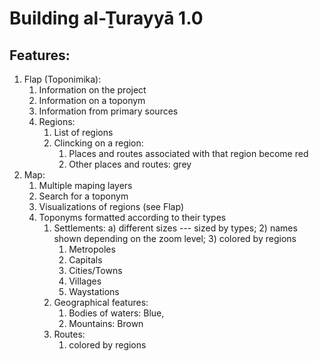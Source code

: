 # Building al-Ṯurayyā 1.0

## Features:

1. Flap (Toponimika):
	1. Information on the project
	2. Information on a toponym
	3. Information from primary sources
	4. Regions:
		1. List of regions
		2. Clincking on a region:
			1. Places and routes associated with that region become red
			2. Other places and routes: grey
2. Map:
	1. Multiple maping layers
	2. Search for a toponym
	3. Visualizations of regions (see Flap)
	2. Toponyms formatted according to their types
		1. Settlements: a) different sizes --- sized by types; 2) names shown depending on the zoom level; 3) colored by regions
			1. Metropoles
			2. Capitals
			3. Cities/Towns
			4. Villages
			5. Waystations
		2. Geographical features:
			1. Bodies of waters: Blue, 
			2. Mountains: Brown
		3. Routes:
			1. colored by regions